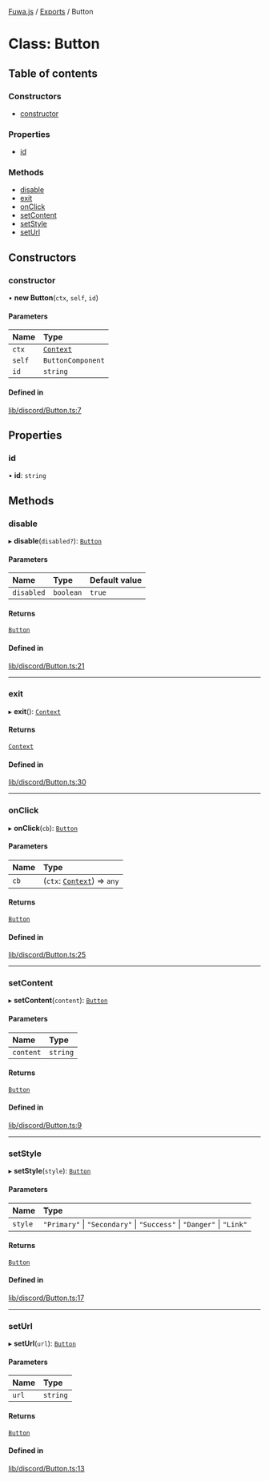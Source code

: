 [Fuwa.js](../README.md) / [Exports](../modules.md) / Button

# Class: Button

## Table of contents

### Constructors

- [constructor](Button.md#constructor)

### Properties

- [id](Button.md#id)

### Methods

- [disable](Button.md#disable)
- [exit](Button.md#exit)
- [onClick](Button.md#onclick)
- [setContent](Button.md#setcontent)
- [setStyle](Button.md#setstyle)
- [setUrl](Button.md#seturl)

## Constructors

### constructor

• **new Button**(`ctx`, `self`, `id`)

#### Parameters

| Name | Type |
| :------ | :------ |
| `ctx` | [`Context`](Context.md) |
| `self` | `ButtonComponent` |
| `id` | `string` |

#### Defined in

[lib/discord/Button.ts:7](https://github.com/fuwajs/fuwa.js/blob/b906434/src/lib/discord/Button.ts#L7)

## Properties

### id

• **id**: `string`

## Methods

### disable

▸ **disable**(`disabled?`): [`Button`](Button.md)

#### Parameters

| Name | Type | Default value |
| :------ | :------ | :------ |
| `disabled` | `boolean` | `true` |

#### Returns

[`Button`](Button.md)

#### Defined in

[lib/discord/Button.ts:21](https://github.com/fuwajs/fuwa.js/blob/b906434/src/lib/discord/Button.ts#L21)

___

### exit

▸ **exit**(): [`Context`](Context.md)

#### Returns

[`Context`](Context.md)

#### Defined in

[lib/discord/Button.ts:30](https://github.com/fuwajs/fuwa.js/blob/b906434/src/lib/discord/Button.ts#L30)

___

### onClick

▸ **onClick**(`cb`): [`Button`](Button.md)

#### Parameters

| Name | Type |
| :------ | :------ |
| `cb` | (`ctx`: [`Context`](Context.md)) => `any` |

#### Returns

[`Button`](Button.md)

#### Defined in

[lib/discord/Button.ts:25](https://github.com/fuwajs/fuwa.js/blob/b906434/src/lib/discord/Button.ts#L25)

___

### setContent

▸ **setContent**(`content`): [`Button`](Button.md)

#### Parameters

| Name | Type |
| :------ | :------ |
| `content` | `string` |

#### Returns

[`Button`](Button.md)

#### Defined in

[lib/discord/Button.ts:9](https://github.com/fuwajs/fuwa.js/blob/b906434/src/lib/discord/Button.ts#L9)

___

### setStyle

▸ **setStyle**(`style`): [`Button`](Button.md)

#### Parameters

| Name | Type |
| :------ | :------ |
| `style` | ``"Primary"`` \| ``"Secondary"`` \| ``"Success"`` \| ``"Danger"`` \| ``"Link"`` |

#### Returns

[`Button`](Button.md)

#### Defined in

[lib/discord/Button.ts:17](https://github.com/fuwajs/fuwa.js/blob/b906434/src/lib/discord/Button.ts#L17)

___

### setUrl

▸ **setUrl**(`url`): [`Button`](Button.md)

#### Parameters

| Name | Type |
| :------ | :------ |
| `url` | `string` |

#### Returns

[`Button`](Button.md)

#### Defined in

[lib/discord/Button.ts:13](https://github.com/fuwajs/fuwa.js/blob/b906434/src/lib/discord/Button.ts#L13)
